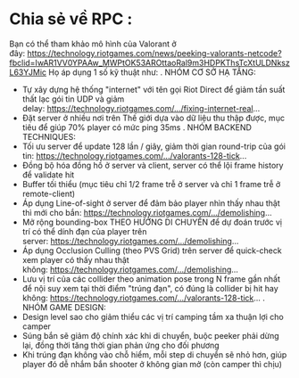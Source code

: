 # Chia sẻ về RPC : 

Bạn có thể tham khảo mô hình của Valorant ở đây: https://technology.riotgames.com/news/peeking-valorants-netcode?fbclid=IwAR1VV0YPAAw_MWPtOK53AROttaoRal9m3HDPKThsTcXtULDNkszL63YJMic
Họ áp dụng 1 số kỹ thuật như:
.
NHÓM CƠ SỞ HẠ TẦNG:
- Tự xây dựng hệ thống "internet" với tên gọi Riot Direct để giảm tần suất thất lạc gói tin UDP và giảm delay: https://technology.riotgames.com/.../fixing-internet-real...
- Đặt server ở nhiều nơi trên Thế giới dựa vào dữ liệu thu thập được, mục tiêu để giúp 70% player có mức ping 35ms
.
NHÓM BACKEND TECHNIQUES:
- Tối ưu server để update 128 lần / giây, giảm thời gian round-trip của gói tin: https://technology.riotgames.com/.../valorants-128-tick...
- Đồng bộ hóa đồng hồ ở server và client, server có thể lội frame history để validate hit
- Buffer tối thiểu (mục tiêu chỉ 1/2 frame trễ ở server và chỉ 1 frame trễ ở remote-client)
- Áp dụng Line-of-sight ở server để đảm bảo player nhìn thấy nhau thật thì mới cho bắn: https://technology.riotgames.com/.../demolishing...
- Mở rộng bounding-box THEO HƯỚNG DI CHUYỂN để dự đoán trước vị trí có thể dính đạn của player trên server: https://technology.riotgames.com/.../demolishing...
- Áp dụng Occlusion Culling (theo PVS Grid) trên server để quick-check xem player có thấy nhau thật không: https://technology.riotgames.com/.../demolishing...
- Lưu vị trí của các collider theo animation pose trong N frame gần nhất để nội suy xem tại thời điểm "trúng đạn", có đúng là collider bị hit hay không: https://technology.riotgames.com/.../valorants-128-tick...
.
NHÓM GAME DESIGN:
- Design level sao cho giảm thiểu các vị trí camping tầm xa thuận lợi cho camper
- Súng bắn sẽ giảm độ chính xác khi di chuyển, buộc peeker phải dừng lại, đồng thời tăng thời gian phản ứng cho đối phương
- Khi trúng đạn không vào chỗ hiểm, mỗi step di chuyển sẽ nhỏ hơn, giúp player đó dễ nhắm bắn shooter ở không gian mở (còn camper thì chịu)
